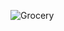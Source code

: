 ![Grocery](https://user-images.githubusercontent.com/121459925/229365021-13e03788-8c06-4c2c-920e-7055fc9aadae.jpg)
